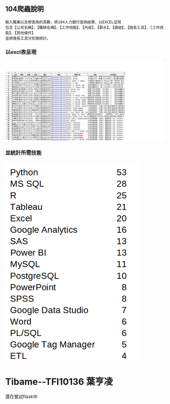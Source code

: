 ## 104爬蟲說明
```
輸入職業以及想查詢的頁數，將104人力銀行查詢結果，以EXCEL呈現
包含【公司名稱】、【職缺名稱】、【工作地點】、【內容】、【薪水】、【連結】、【擅長工具】、[工作技能】、【其他條件】
並將擅長工具分別做統計。
```
### 以excl表呈現
![](JOB.png)

### 並統計所需技能
![](COUNT.png)

# Tibame--TFI10136 葉亨凌
還在嘗試flask中